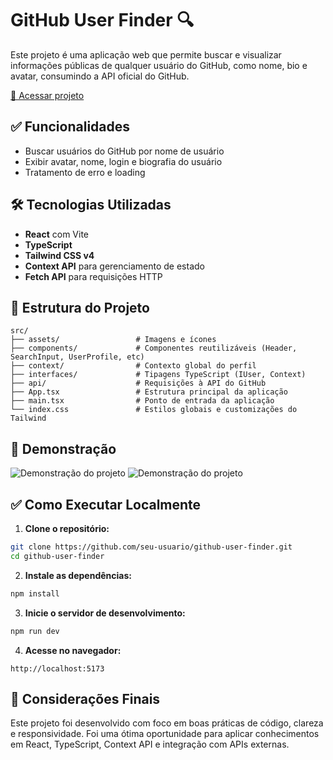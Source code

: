 # GitHub User Finder 🔍

Este projeto é uma aplicação web que permite buscar e visualizar informações públicas de qualquer usuário do GitHub, como nome, bio e avatar, consumindo a API oficial do GitHub.

[🔗 Acessar projeto](https://github-profile-search-hazel.vercel.app)

## ✅ Funcionalidades

- Buscar usuários do GitHub por nome de usuário
- Exibir avatar, nome, login e biografia do usuário
- Tratamento de erro e loading 
  
##  🛠 Tecnologias Utilizadas

- **React** com Vite
- **TypeScript**
- **Tailwind CSS v4**
- **Context API** para gerenciamento de estado
- **Fetch API** para requisições HTTP

## 📂 Estrutura do Projeto

```
src/
├── assets/                 # Imagens e ícones
├── components/             # Componentes reutilizáveis (Header, SearchInput, UserProfile, etc)
├── context/                # Contexto global do perfil
├── interfaces/             # Tipagens TypeScript (IUser, Context)
├── api/                    # Requisições à API do GitHub
├── App.tsx                 # Estrutura principal da aplicação
├── main.tsx                # Ponto de entrada da aplicação
└── index.css               # Estilos globais e customizações do Tailwind
```

## 📸 Demonstração

![Demonstração do projeto](./github-profile-search/src/assets/images/preview) 
![Demonstração do projeto](./github-profile-search/src/assets/images/preview2) 

## ✅ Como Executar Localmente

1. **Clone o repositório:**

```bash
git clone https://github.com/seu-usuario/github-user-finder.git
cd github-user-finder
```

2. **Instale as dependências:**

```bash
npm install
```

3. **Inicie o servidor de desenvolvimento:**

```bash
npm run dev
```

4. **Acesse no navegador:**

```
http://localhost:5173
```

## 🌟 Considerações Finais
Este projeto foi desenvolvido com foco em boas práticas de código, clareza e responsividade. Foi uma ótima oportunidade para aplicar conhecimentos em React, TypeScript, Context API e integração com APIs externas.

